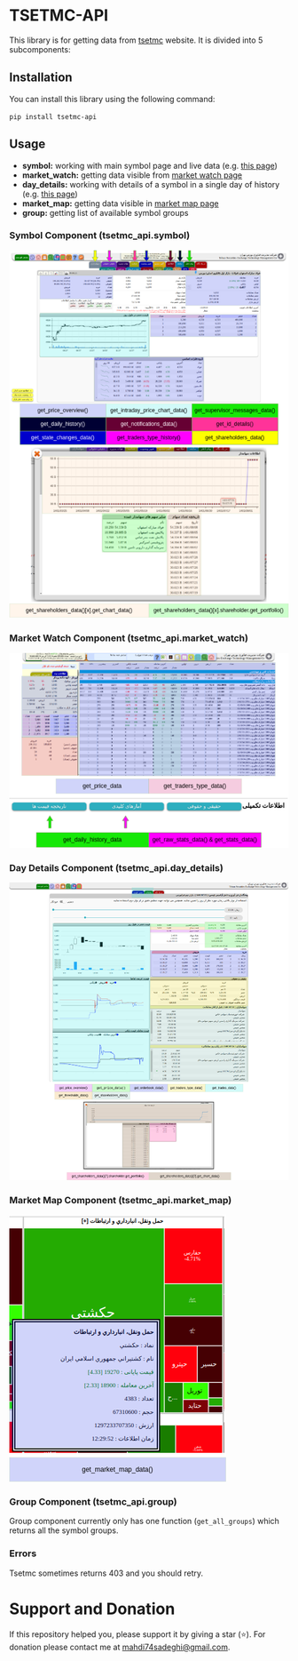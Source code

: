 # TSETMC-API

This library is for getting data from [tsetmc](http://tsetmc.com) website. It is divided into 5 subcomponents:

## Installation

You can install this library using the following command:

`pip install tsetmc-api`

## Usage

- **symbol:** working with main symbol page and live data (e.g. [this page](http://www.tsetmc.com/loader.aspx?ParTree=151311&i=43362635835198978))
- **market_watch:** getting data visible from [market watch page](http://www.tsetmc.com/Loader.aspx?ParTree=15131F)
- **day_details:** working with details of a symbol in a single day of history (e.g. [this page](http://cdn.tsetmc.com/History/43362635835198978/20221029))
- **market_map:** getting data visible in [market map page](http://main.tsetmc.com/marketmap)
- **group:** getting list of available symbol groups

### Symbol Component (tsetmc_api.symbol)

![Symbol Component](/docs/images/Symbol.png)

### Market Watch Component (tsetmc_api.market_watch)

![Market Watch Component](/docs/images/MarketWatch.png)

### Day Details Component (tsetmc_api.day_details)

![Day Details Component](/docs/images/DayDetails.png)

### Market Map Component (tsetmc_api.market_map)

![Market Map Component](/docs/images/MarketMap.png)

### Group Component (tsetmc_api.group)

Group component currently only has one function (`get_all_groups`) which returns all the symbol groups.

### Errors

Tsetmc sometimes returns 403 and you should retry.

# Support and Donation
If this repository helped you, please support it by giving a star (:star:).
For donation please contact me at [mahdi74sadeghi@gmail.com](mailto://mahdi74sadeghi@gmail.com).
